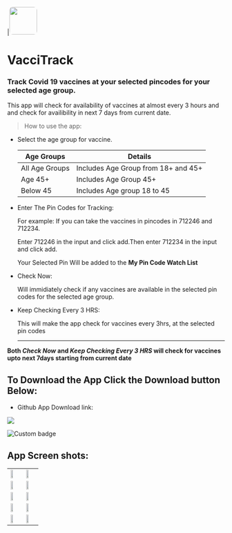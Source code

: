 |<img style="width:64px;height:64px;border-radius:8px" src="https://i.imgur.com/sY6DQVj.png" /> 
# VacciTrack

### Track Covid 19 vaccines at your selected pincodes for your selected age group.

This app will check for availability of vaccines at almost every 3 hours and and check for availibility in next 7 days from current date.

> How to use the app:

- Select the age group for vaccine.

  |Age Groups|Details|
  | ----------- | ----------- |
  |All Age Groups| Includes Age Group from 18+ and 45+|
  |Age 45+|Includes Age Group 45+|
  |Below 45|Includes Age group 18 to 45|

- Enter The Pin Codes for Tracking:

  For example: If you can take the vaccines in pincodes in 712246 and 712234.
  
  Enter 712246 in the input and click add.Then enter 712234 in the input and click add.
  
  Your Selected Pin Will be added to the **My Pin Code Watch List**
  
- Check Now:
  
  Will immidiately check if any vaccines are available in the selected pin codes for the selected age group.
  
- Keep Checking Every 3 HRS:

  This will make the app check for vaccines every 3hrs, at the selected pin codes
  
  ---
  
 **Both  *Check Now* and  *Keep Checking Every 3 HRS* will check for vaccines upto next 7days starting from current date**
 
 ## To Download the App Click the Download button Below:

- Github App Download link:

 <a href="https://github.com/NeilSayok/VacciTrack/releases/latest/download/VacciTrack.apk" target="_blank" download="myimage"><img src="https://i.imgur.com/30zfihX.png" /></a>

![Custom badge](https://img.shields.io/badge/dynamic/json?color=brightgreen&label=Downloads&query=%24.assets%5B0%5D.download_count&url=https%3A%2F%2Fapi.github.com%2Frepos%2FNeilSayok%2FVacciTrack%2Freleases%2Flatest)


## App Screen shots:
|||
| ----------- | ----------- |
|<img style="width:50%;height:auto;" src="https://i.imgur.com/etgoUE7.png" />|<img style="width:50%;height:auto;" src="https://i.imgur.com/G0FKrFS.png" />|
|<img style="width:50%;height:auto;"  src="https://i.imgur.com/rPC9Qm6.png" />|<img style="width:50%;height:auto;"  src="https://i.imgur.com/gRtopWr.png" />|
|<img style="width:50%;height:auto;" src="https://i.imgur.com/ZoxNi1L.png" />|<img style="width:50%;height:auto;"  src="https://i.imgur.com/wwmMHxo.png" />|
|<img style="width:50%;height:auto;" src="https://i.imgur.com/WpZhiFV.png" />|<img style="width:50%;height:auto;"  src="https://i.imgur.com/Gws0M8n.png" />|
|<img style="width:50%;height:auto;" src="https://i.imgur.com/cUAYkQl.png" />|<img style="width:50%;height:auto;" src="https://i.imgur.com/IOtW9IS.png" />|
















 
